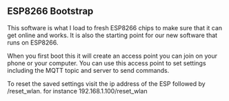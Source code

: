 ## ESP8266 Bootstrap
This software is what I load to fresh ESP8266 chips to make sure that it can get online and works.
It is also the starting point for our new software that runs on ESP8266.
 
When you first boot this it will create an access point you can join on your phone or your computer.
You can use this access point to set settings including the MQTT topic and server to send commands.

To reset the saved settings visit the ip address of the ESP followed by /reset_wlan. for instance 192.168.1.100/reset_wlan